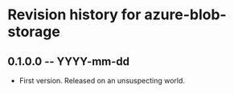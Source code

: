 # Revision history for azure-blob-storage

## 0.1.0.0 -- YYYY-mm-dd

* First version. Released on an unsuspecting world.
